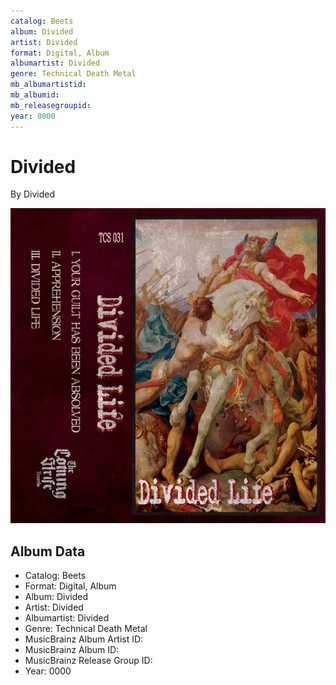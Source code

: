 ```yaml
---
catalog: Beets
album: Divided
artist: Divided
format: Digital, Album
albumartist: Divided
genre: Technical Death Metal
mb_albumartistid: 
mb_albumid: 
mb_releasegroupid: 
year: 0000
---
```


# Divided

By Divided

![](../../assets/beetscovers/Divided-Divided.jpg)

## Album Data

- Catalog: Beets
- Format: Digital, Album
- Album: Divided
- Artist: Divided
- Albumartist: Divided
- Genre: Technical Death Metal
- MusicBrainz Album Artist ID: 
- MusicBrainz Album ID: 
- MusicBrainz Release Group ID: 
- Year: 0000

